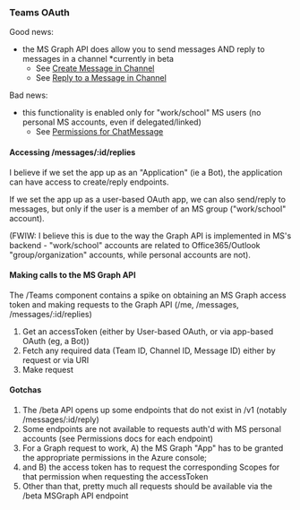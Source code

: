 ### Teams OAuth

Good news:

- the MS Graph API does allow you to send messages AND reply to messages in a channel *currently in beta
  - See [Create Message in Channel](https://docs.microsoft.com/en-us/graph/api/channel-post-message?view=graph-rest-beta&tabs=http)
  - See [Reply to a Message in Channel](https://docs.microsoft.com/en-us/graph/api/channel-post-messagereply?view=graph-rest-beta&tabs=http)

Bad news:

- this functionality is enabled only for "work/school" MS users (no personal MS accounts, even if delegated/linked)
  - See [Permissions for ChatMessage](https://docs.microsoft.com/en-us/graph/api/channel-post-message?view=graph-rest-beta&tabs=http#permissions)

#### Accessing /messages/:id/replies

I believe if we set the app up as an "Application" (ie a Bot), the application can have access to create/reply endpoints.

If we set the app up as a user-based OAuth app, we can also send/reply to messages, but only if the user is a member of an MS group ("work/school" account).

(FWIW: I believe this is due to the way the Graph API is implemented in MS's backend - "work/school" accounts are related to Office365/Outlook "group/organization" accounts, while personal accounts are not).

#### Making calls to the MS Graph API

The /Teams component contains a spike on obtaining an MS Graph access token and making requests to the Graph API (/me, /messages, /messages/:id/replies)

1. Get an accessToken (either by User-based OAuth, or via app-based OAuth (eg, a Bot))
1. Fetch any required data (Team ID, Channel ID, Message ID) either by request or via URI
1. Make request

#### Gotchas

1. The /beta API opens up some endpoints that do not exist in /v1 (notably /messages/:id/reply)
1. Some endpoints are not available to requests auth'd with MS personal accounts (see Permissions docs for each endpoint)
1. For a Graph request to work, A) the MS Graph "App" has to be granted the appropriate permissions in the Azure console;
1. and B) the access token has to request the corresponding Scopes for that permission when requesting the accessToken
1. Other than that, pretty much all requests should be available via the /beta MSGraph API endpoint

